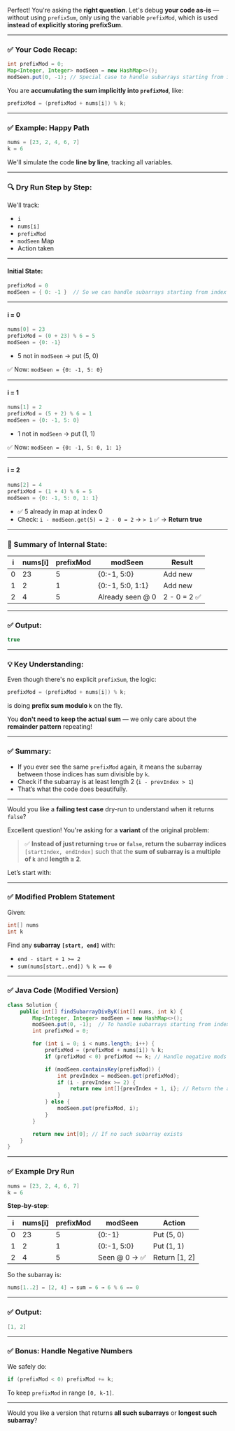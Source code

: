 Perfect! You're asking the **right question**. Let's debug **your code as-is** — without using `prefixSum`, only using the variable `prefixMod`, which is used **instead of explicitly storing prefixSum**.

---

### ✅ Your Code Recap:

```java
int prefixMod = 0;
Map<Integer, Integer> modSeen = new HashMap<>();
modSeen.put(0, -1); // Special case to handle subarrays starting from index 0
```

You are **accumulating the sum implicitly into `prefixMod`**, like:

```java
prefixMod = (prefixMod + nums[i]) % k;
```

---

### ✅ Example: Happy Path

```java
nums = [23, 2, 4, 6, 7]
k = 6
```

We'll simulate the code **line by line**, tracking all variables.

---

### 🔍 Dry Run Step by Step:

We'll track:

* `i`
* `nums[i]`
* `prefixMod`
* `modSeen` Map
* Action taken

---

#### Initial State:

```java
prefixMod = 0
modSeen = { 0: -1 }  // So we can handle subarrays starting from index 0
```

---

#### i = 0

```java
nums[0] = 23
prefixMod = (0 + 23) % 6 = 5
modSeen = {0: -1}
```

* 5 not in `modSeen` → put (5, 0)

✅ Now: `modSeen = {0: -1, 5: 0}`

---

#### i = 1

```java
nums[1] = 2
prefixMod = (5 + 2) % 6 = 1
modSeen = {0: -1, 5: 0}
```

* 1 not in `modSeen` → put (1, 1)

✅ Now: `modSeen = {0: -1, 5: 0, 1: 1}`

---

#### i = 2

```java
nums[2] = 4
prefixMod = (1 + 4) % 6 = 5
modSeen = {0: -1, 5: 0, 1: 1}
```

* ✅ 5 already in map at index 0
* Check: `i - modSeen.get(5) = 2 - 0 = 2` → `> 1` ✅
  → **Return true**

---

### 🔁 Summary of Internal State:

| i | nums\[i] | prefixMod | modSeen          | Result      |
| - | -------- | --------- | ---------------- | ----------- |
| 0 | 23       | 5         | {0:-1, 5:0}      | Add new     |
| 1 | 2        | 1         | {0:-1, 5:0, 1:1} | Add new     |
| 2 | 4        | 5         | Already seen @ 0 | 2 - 0 = 2 ✅ |

---

### ✅ Output:

```java
true
```

---

### 💡 Key Understanding:

Even though there's no explicit `prefixSum`, the logic:

```java
prefixMod = (prefixMod + nums[i]) % k;
```

is doing **prefix sum modulo `k`** on the fly.

You **don't need to keep the actual sum** — we only care about the **remainder pattern** repeating!

---

### ✅ Summary:

* If you ever see the same `prefixMod` again, it means the subarray between those indices has sum divisible by `k`.
* Check if the subarray is at least length 2 (`i - prevIndex > 1`)
* That’s what the code does beautifully.

---

Would you like a **failing test case** dry-run to understand when it returns `false`?


Excellent question! You're asking for a **variant** of the original problem:

> ✅ **Instead of just returning `true` or `false`, return the subarray indices** `[startIndex, endIndex]` such that the **sum of subarray is a multiple of `k`** and **length ≥ 2**.

Let’s start with:

---

### ✅ Modified Problem Statement

Given:

```java
int[] nums
int k
```

Find any **subarray `[start, end]`** with:

* `end - start + 1 >= 2`
* `sum(nums[start..end]) % k == 0`

---

### ✅ Java Code (Modified Version)

```java
class Solution {
    public int[] findSubarrayDivByK(int[] nums, int k) {
        Map<Integer, Integer> modSeen = new HashMap<>();
        modSeen.put(0, -1);  // To handle subarrays starting from index 0
        int prefixMod = 0;

        for (int i = 0; i < nums.length; i++) {
            prefixMod = (prefixMod + nums[i]) % k;
            if (prefixMod < 0) prefixMod += k; // Handle negative mods

            if (modSeen.containsKey(prefixMod)) {
                int prevIndex = modSeen.get(prefixMod);
                if (i - prevIndex >= 2) {
                    return new int[]{prevIndex + 1, i}; // Return the actual subarray indices
                }
            } else {
                modSeen.put(prefixMod, i);
            }
        }

        return new int[0]; // If no such subarray exists
    }
}
```

---

### ✅ Example Dry Run

```java
nums = [23, 2, 4, 6, 7]
k = 6
```

**Step-by-step**:

| i | nums\[i] | prefixMod | modSeen      | Action         |
| - | -------- | --------- | ------------ | -------------- |
| 0 | 23       | 5         | {0:-1}       | Put (5, 0)     |
| 1 | 2        | 1         | {0:-1, 5:0}  | Put (1, 1)     |
| 2 | 4        | 5         | Seen @ 0 → ✅ | Return \[1, 2] |

So the subarray is:

```java
nums[1..2] = [2, 4] → sum = 6 → 6 % 6 == 0
```

---

### ✅ Output:

```java
[1, 2]
```

---

### ✅ Bonus: Handle Negative Numbers

We safely do:

```java
if (prefixMod < 0) prefixMod += k;
```

To keep `prefixMod` in range `[0, k-1]`.

---

Would you like a version that returns **all such subarrays** or **longest such subarray**?
